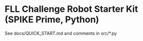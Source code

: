 # FLL Challenge Robot Starter Kit (SPIKE Prime, Python)
See docs/QUICK_START.md and comments in src/*.py